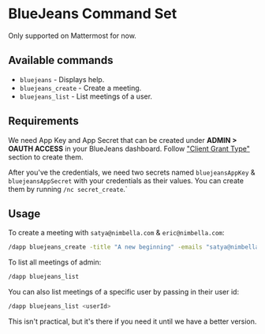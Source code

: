 # BlueJeans Command Set

Only supported on Mattermost for now.

## Available commands

- `bluejeans` - Displays help.
- `bluejeans_create` - Create a meeting.
- `bluejeans_list` - List meetings of a user.

## Requirements

We need App Key and App Secret that can be created under **ADMIN > OAUTH ACCESS** in your BlueJeans dashboard. Follow ["Client Grant Type"](https://support.bluejeans.com/s/article/Authentication-Methods-for-BlueJeans-Meetings-API-Endpoints) section to create them.

After you've the credentials, we need two secrets named `bluejeansAppKey` & `bluejeansAppSecret` with your credentials as their values. You can create them by running `/nc secret_create`.`

## Usage

To create a meeting with `satya@nimbella.com` & `eric@nimbella.com`:
```sh
/dapp bluejeans_create -title "A new beginning" -emails "satya@nimbella.com,eric@nimbella.com" -start "03/01/20 18:00" -end "03/01/20 18:30'
```

To list all meetings of admin:
```sh
/dapp bluejeans_list
```

You can also list meetings of a specific user by passing in their user id:
```sh
/dapp bluejeans_list <userId>
```
This isn't practical, but it's there if you need it until we have a better version.